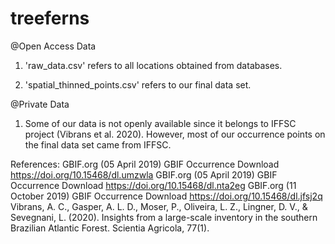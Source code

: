 # treeferns
@Open Access Data
1. 'raw_data.csv' refers to all locations obtained from databases.

2. 'spatial_thinned_points.csv' refers to our final data set.

@Private Data
1. Some of our data is not openly available since it belongs to IFFSC project (Vibrans et al. 2020). However, most of our occurrence points on the final data set came from IFFSC.


References:
GBIF.org (05 April 2019) GBIF Occurrence Download https://doi.org/10.15468/dl.umzwla
GBIF.org (05 April 2019) GBIF Occurrence Download https://doi.org/10.15468/dl.nta2eg
GBIF.org (11 October 2019) GBIF Occurrence Download https://doi.org/10.15468/dl.jfsj2q
Vibrans, A. C., Gasper, A. L. D., Moser, P., Oliveira, L. Z., Lingner, D. V., & Sevegnani, L. (2020). Insights from a large-scale inventory in the southern Brazilian Atlantic Forest. Scientia Agricola, 77(1).
